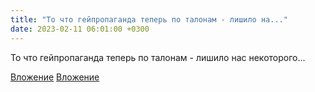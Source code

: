 ```yaml
---
title: "То что гейпропаганда теперь по талонам - лишило на..."
date: 2023-02-11 06:01:00 +0300
---
```


То что гейпропаганда теперь по талонам - лишило нас некоторого...


[Вложение](/assets/vk_photos/2/hfmaMPW6-XY.jpg)
[Вложение](/assets/vk_photos/3/Mw2ZgffxlNo.jpg)
